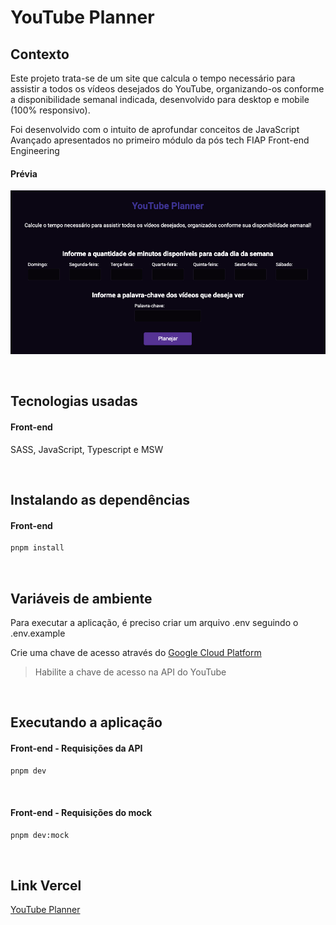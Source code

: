 # YouTube Planner

## Contexto

Este projeto trata-se de um site que calcula o tempo necessário para assistir a todos os vídeos desejados do YouTube, organizando-os conforme a disponibilidade semanal indicada, desenvolvido para desktop e mobile (100% responsivo).

Foi desenvolvido com o intuito de aprofundar conceitos de JavaScript Avançado apresentados no primeiro módulo da pós tech FIAP Front-end Engineering

<h4>Prévia</h4>
<img src="./src/assets/images/application-image.png">

&nbsp;

## Tecnologias usadas

<h4>Front-end</h4>

SASS, JavaScript, Typescript e MSW

&nbsp;

## Instalando as dependências

<h4>Front-end</h4>

```bash
pnpm install
```

&nbsp;

## Variáveis de ambiente

Para executar a aplicação, é preciso criar um arquivo .env seguindo o .env.example

Crie uma chave de acesso através do [Google Cloud Platform](https://console.cloud.google.com/apis/credentials)

> Habilite a chave de acesso na API do YouTube

&nbsp;

## Executando a aplicação

<h4>Front-end - Requisições da API</h4>

```bash
pnpm dev
```

&nbsp;

<h4>Front-end - Requisições do mock</h4>

```bash
pnpm dev:mock
```

&nbsp;

## Link Vercel

[YouTube Planner](https://you-tube-planner-eight.vercel.app/)
